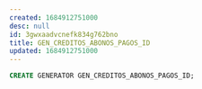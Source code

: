 ```yaml
---
created: 1684912751000
desc: null
id: 3gwxaadvcnefk834g762bno
title: GEN_CREDITOS_ABONOS_PAGOS_ID
updated: 1684912751000
---
```


```sql
CREATE GENERATOR GEN_CREDITOS_ABONOS_PAGOS_ID;
```